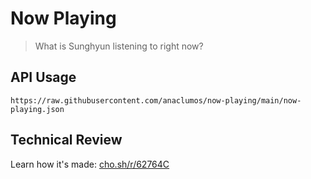 # Now Playing

> What is Sunghyun listening to right now?

## API Usage

```
https://raw.githubusercontent.com/anaclumos/now-playing/main/now-playing.json
```

## Technical Review

Learn how it's made: [cho.sh/r/62764C](https://cho.sh/r/62764C)
